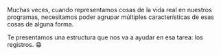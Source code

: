 Muchas veces, cuando representamos cosas de la vida real en nuestros programas, necesitamos poder agrupar múltiples características de esas cosas de alguna forma.

Te presentamos una estructura que nos va a ayudar en esa tarea: los registros. :grin: